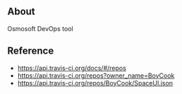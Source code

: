 ## About
Osmosoft DevOps tool

## Reference
* https://api.travis-ci.org/docs/#/repos
* https://api.travis-ci.org/repos?owner_name=BoyCook
* https://api.travis-ci.org/repos/BoyCook/SpaceUI.json
